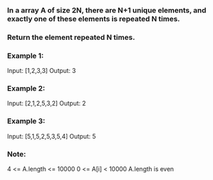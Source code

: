 ### In a array A of size 2N, there are N+1 unique elements, and exactly one of these elements is repeated N times.

### Return the element repeated N times.

### Example 1:

Input: [1,2,3,3]
Output: 3

### Example 2:

Input: [2,1,2,5,3,2]
Output: 2

### Example 3:

Input: [5,1,5,2,5,3,5,4]
Output: 5
 

### Note:

4 <= A.length <= 10000
0 <= A[i] < 10000
A.length is even